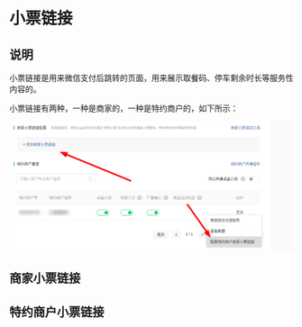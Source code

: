 # 小票链接

## 说明

小票链接是用来微信支付后跳转的页面，用来展示取餐码、停车剩余时长等服务性内容的。

小票链接有两种，一种是商家的，一种是特约商户的，如下所示：

![小票链接配置](assets/images/小票链接配置.png)

## 商家小票链接

## 特约商户小票链接

